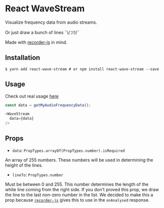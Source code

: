 # React WaveStream

Visualize frequency data from audio streams.

Or just draw a bunch of lines ¯\\_(ツ)_/¯

Made with [recorder-js](../recorder/README.md) in mind.

## Installation

```
$ yarn add react-wave-stream # or npm install react-wave-stream --save
```

## Usage

Check out real usage [here](../examples/reactjs/src/App.js)

```javascript
const data = getMyAudioFrequencyData();

<WaveStream
  data={data}
/>
```

## Props

- `data`: `PropTypes.arrayOf(PropTypes.number).isRequired`

An array of 255 numbers. These numbers will be used in determining the height of the lines.

- `lineTo`: `PropTypes.number`

Must be between 0 and 255. This number determines the length of the white line
coming from the right side. If you don't proved this prop, we draw the line
to the last non-zero number in the list. We decided to make this a prop because
[`recorder-js`](../recorder/README.md) gives this to use in the `onAnalysed` response.
